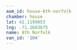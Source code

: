 ```yaml
---
aom_id: house-8th-norfolk
chamber: house
lat: 42.1199053
lng: -71.1683675
name: 8th Norfolk
van_id: '104'
---
```

